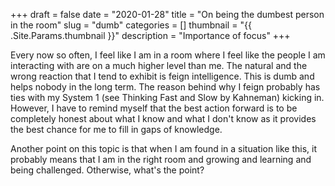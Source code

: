 +++
draft = false
date = "2020-01-28"
title = "On being the dumbest person in the room"
slug = "dumb"
categories = []
thumbnail = "{{ .Site.Params.thumbnail }}"
description = "Importance of focus"
+++


Every now so often, I feel like I am in a room where I feel like the people I am interacting with are on a much higher level than me. The natural and the wrong reaction that I tend to exhibit is feign
intelligence. This is dumb and helps nobody in the long term. The reason behind why I feign probably has ties with my System 1 (see Thinking Fast and Slow by Kahneman) kicking in. However, I have to 
remind myself that the best action forward is to be completely honest about what I know and what I don't know as it provides the best chance for me to fill in gaps of knowledge. 

Another point on this topic is that when I am found in a situation like this, it probably means that I am in the right room and growing and learning and being challenged. Otherwise, what's the point? 

